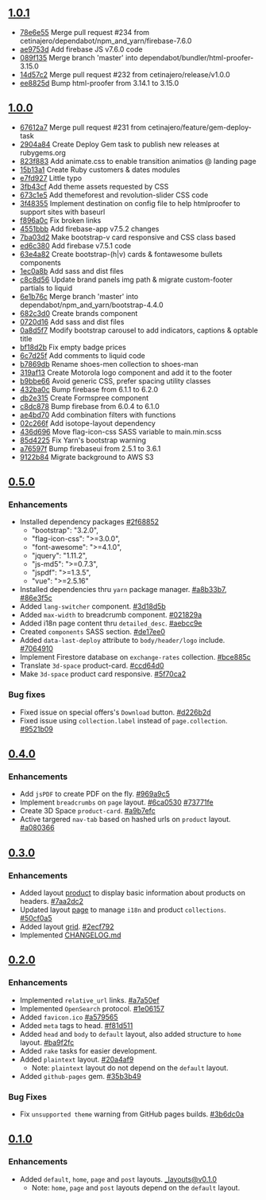## [1.0.1](https://www.github.com/cetinajero/jekyll-theme-marketing/releases/tag/v1.0.1)

- [78e6e55](https://www.github.com/cetinajero/jekyll-theme-marketing/commit/78e6e55) Merge pull request #234 from cetinajero/dependabot/npm_and_yarn/firebase-7.6.0
- [ae9753d](https://www.github.com/cetinajero/jekyll-theme-marketing/commit/ae9753d) Add firebase JS v7.6.0 code
- [089f135](https://www.github.com/cetinajero/jekyll-theme-marketing/commit/089f135) Merge branch 'master' into dependabot/bundler/html-proofer-3.15.0
- [14d57c2](https://www.github.com/cetinajero/jekyll-theme-marketing/commit/14d57c2) Merge pull request #232 from cetinajero/release/v1.0.0
- [ee8825d](https://www.github.com/cetinajero/jekyll-theme-marketing/commit/ee8825d) Bump html-proofer from 3.14.1 to 3.15.0

## [1.0.0](https://www.github.com/cetinajero/jekyll-theme-marketing/releases/tag/v1.0.0)

- [67612a7](https://www.github.com/cetinajero/jekyll-theme-marketing/commit/67612a7) Merge pull request #231 from cetinajero/feature/gem-deploy-task
- [2904a84](https://www.github.com/cetinajero/jekyll-theme-marketing/commit/2904a84) Create Deploy Gem task to publish new releases at rubygems.org
- [823f883](https://www.github.com/cetinajero/jekyll-theme-marketing/commit/823f883) Add animate.css to enable transition animatios @ landing page
- [15b13a1](https://www.github.com/cetinajero/jekyll-theme-marketing/commit/15b13a1) Create Ruby customers & dates modules
- [e7fd927](https://www.github.com/cetinajero/jekyll-theme-marketing/commit/e7fd927) Little typo
- [3fb43cf](https://www.github.com/cetinajero/jekyll-theme-marketing/commit/3fb43cf) Add theme assets requested by CSS
- [673c1e5](https://www.github.com/cetinajero/jekyll-theme-marketing/commit/673c1e5) Add themeforest and revolution-slider CSS code
- [3f48355](https://www.github.com/cetinajero/jekyll-theme-marketing/commit/3f48355) Implement destination on config file to help htmlproofer to support sites with baseurl
- [f896a0c](https://www.github.com/cetinajero/jekyll-theme-marketing/commit/f896a0c) Fix broken links
- [4551bbb](https://www.github.com/cetinajero/jekyll-theme-marketing/commit/4551bbb) Add firebase-app v7.5.2 changes
- [7ba03d2](https://www.github.com/cetinajero/jekyll-theme-marketing/commit/7ba03d2) Make bootstrap-v card responsive and CSS class based
- [ed6c380](https://www.github.com/cetinajero/jekyll-theme-marketing/commit/ed6c380) Add firebase v7.5.1 code
- [63e4a82](https://www.github.com/cetinajero/jekyll-theme-marketing/commit/63e4a82) Create bootstrap-(h|v) cards & fontawesome bullets components
- [1ec0a8b](https://www.github.com/cetinajero/jekyll-theme-marketing/commit/1ec0a8b) Add sass and dist files
- [c8c8d56](https://www.github.com/cetinajero/jekyll-theme-marketing/commit/c8c8d56) Update brand panels img path & migrate custom-footer partials to liquid
- [6e1b76c](https://www.github.com/cetinajero/jekyll-theme-marketing/commit/6e1b76c) Merge branch 'master' into dependabot/npm_and_yarn/bootstrap-4.4.0
- [682c3d0](https://www.github.com/cetinajero/jekyll-theme-marketing/commit/682c3d0) Create brands component
- [0720d16](https://www.github.com/cetinajero/jekyll-theme-marketing/commit/0720d16) Add sass and dist files
- [0a8d5f7](https://www.github.com/cetinajero/jekyll-theme-marketing/commit/0a8d5f7) Modify bootstrap carousel to add indicators, captions & optable title
- [bf18d2b](https://www.github.com/cetinajero/jekyll-theme-marketing/commit/bf18d2b) Fix empty badge prices
- [6c7d25f](https://www.github.com/cetinajero/jekyll-theme-marketing/commit/6c7d25f) Add comments to liquid code
- [b7869db](https://www.github.com/cetinajero/jekyll-theme-marketing/commit/b7869db) Rename shoes-men collection to shoes-man
- [319af13](https://www.github.com/cetinajero/jekyll-theme-marketing/commit/319af13) Create Motorola logo component and add it to the footer
- [b9bbe66](https://www.github.com/cetinajero/jekyll-theme-marketing/commit/b9bbe66) Avoid generic CSS, prefer spacing utility classes
- [432ba0c](https://www.github.com/cetinajero/jekyll-theme-marketing/commit/432ba0c) Bump firebase from 6.1.1 to 6.2.0
- [db2e315](https://www.github.com/cetinajero/jekyll-theme-marketing/commit/db2e315) Create Formspree component
- [c8dc878](https://www.github.com/cetinajero/jekyll-theme-marketing/commit/c8dc878) Bump firebase from 6.0.4 to 6.1.0
- [ae4bd70](https://www.github.com/cetinajero/jekyll-theme-marketing/commit/ae4bd70) Add combination filters with functions
- [02c266f](https://www.github.com/cetinajero/jekyll-theme-marketing/commit/02c266f) Add isotope-layout dependency
- [436d696](https://www.github.com/cetinajero/jekyll-theme-marketing/commit/436d696) Move flag-icon-css SASS variable to main.min.scss
- [85d4225](https://www.github.com/cetinajero/jekyll-theme-marketing/commit/85d4225) Fix Yarn's bootstrap warning
- [a76597f](https://www.github.com/cetinajero/jekyll-theme-marketing/commit/a76597f) Bump firebaseui from 2.5.1 to 3.6.1
- [9122b84](https://www.github.com/cetinajero/jekyll-theme-marketing/commit/9122b84) Migrate background to AWS S3

## [0.5.0](https://github.com/cetinajero/jekyll-theme-marketing/releases/tag/v0.5.0)

### Enhancements
* Installed dependency packages [#2f68852](https://github.com/cetinajero/jekyll-theme-marketing/commit/2f688525224b06e075954667490e27e5a914c9bb)
  * "bootstrap": "3.2.0",
  * "flag-icon-css": ">=3.0.0",
  * "font-awesome": ">=4.1.0",
  * "jquery": "1.11.2",
  * "js-md5": ">=0.7.3",
  * "jspdf": ">=1.3.5",
  * "vue": ">=2.5.16"
* Installed dependencies thru `yarn` package manager. [#a8b33b7](https://github.com/cetinajero/jekyll-theme-marketing/commit/a8b33b753b750e7551a444c970b6ef2ecb4c9bc7), [#86e3f5c](https://github.com/cetinajero/jekyll-theme-marketing/commit/86e3f5c0ecf0cea60fd7387695d901f5e11fed54)
* Added `lang-switcher` component. [#3d18d5b](https://github.com/cetinajero/jekyll-theme-marketing/commit/3d18d5bf99deee3a3a56a2c40b85c6ce86390beb)
* Added `max-width` to breadcrumb component. [#021829a](https://github.com/cetinajero/jekyll-theme-marketing/commit/021829a231ff43883b02d92c3cc81060c1ef5702)
* Added i18n page content thru `detailed_desc`. [#aebcc9e](https://github.com/cetinajero/jekyll-theme-marketing/commit/aebcc9e41526e733e04b0109c916824047349158)
* Created `components` SASS section. [#de17ee0](https://github.com/cetinajero/jekyll-theme-marketing/commit/de17ee0cb6ce75a650d4edb944d9aa6f9b3eec07)
* Added `data-last-deploy` attribute to `body/header/logo` include. [#7064910](https://github.com/cetinajero/jekyll-theme-marketing/commit/7064910bb387586a73df89d2abd418c97a3ba41e)
* Implement Firestore database on `exchange-rates` collection. [#bce885c](https://github.com/cetinajero/jekyll-theme-marketing/commit/bce885c2a662199bac1ee6501c46ecaf36bbae26)
* Translate `3d-space` product-card. [#ccd64d0](https://github.com/cetinajero/jekyll-theme-marketing/commit/ccd64d0434be296cfdc58cfecdc8016ab82fbf03)
* Make `3d-space` product card responsive. [#5f70ca2](https://github.com/cetinajero/jekyll-theme-marketing/commit/5f70ca217aecadcab6eaf7d166005c9528d0e6a9)

### Bug fixes
* Fixed issue on special offers's `Download` button. [#d226b2d](https://github.com/cetinajero/jekyll-theme-marketing/commit/d226b2da2b195dfebf98c049e7b3f07306b6154a)
* Fixed issue using `collection.label` instead of `page.collection`. [#9521b09](https://github.com/cetinajero/jekyll-theme-marketing/commit/9521b093d69d3528575f60ab30575cafd571386c)

## [0.4.0](https://github.com/cetinajero/jekyll-theme-marketing/releases/tag/v0.4.0)

### Enhancements
* Add `jsPDF` to create PDF on the fly. [#969a9c5](https://github.com/cetinajero/jekyll-theme-marketing/commit/969a9c5764c3ca3bc106ad1a512c98f8310d5a12)
* Implement `breadcrumbs` on `page` layout. [#6ca0530](https://github.com/cetinajero/jekyll-theme-marketing/commit/6ca053000c4e02429f4a8a0bb9e4914369dd5bd7) [#73771fe](https://github.com/cetinajero/jekyll-theme-marketing/commit/73771fec9c21052153b878dea33af976fcc06bdb)
* Create 3D Space `product-card`. [#a9b7efc](https://github.com/cetinajero/jekyll-theme-marketing/commit/a9b7efcf827f69641f9a79fe5ca5b4672eb0796c)
* Active targered `nav-tab` based on hashed urls on `product` layout. [#a080366](https://github.com/cetinajero/jekyll-theme-marketing/commit/a0803660b28796f4a93eb1ffdc3e43c8e476aedd)

## [0.3.0](https://github.com/cetinajero/jekyll-theme-marketing/releases/tag/v0.3.0)

### Enhancements
* Added layout [product](https://github.com/cetinajero/jekyll-theme-marketing/blob/1e72b8f0691ee4231ab72845813d8a251633553b/_layouts/product.html) to display basic information about products on headers. [#7aa2dc2](https://github.com/cetinajero/jekyll-theme-marketing/commit/7aa2dc27ffd09ab9ba3355371f1a3298176d86a9)
* Updated layout [page](https://github.com/cetinajero/jekyll-theme-marketing/blob/50cf0a5a9aa6a9d6e83b4855bd050e72c9e17dd6/_layouts/page.html) to manage `i18n` and product `collections`. [#50cf0a5](https://github.com/cetinajero/jekyll-theme-marketing/commit/50cf0a5a9aa6a9d6e83b4855bd050e72c9e17dd6)
* Added layout [grid](https://github.com/cetinajero/jekyll-theme-marketing/blob/2ecf7929406960910b71fe8bbdbfbb13ab44feb9/_layouts/grid.html). [#2ecf792](https://github.com/cetinajero/jekyll-theme-marketing/commit/2ecf7929406960910b71fe8bbdbfbb13ab44feb9)
* Implemented [CHANGELOG.md](CHANGELOG.md)

## [0.2.0](https://github.com/cetinajero/jekyll-theme-marketing/releases/tag/v0.2.0)

### Enhancements

* Implemented `relative_url` links. [#a7a50ef](https://github.com/cetinajero/jekyll-theme-marketing/commit/a7a50ef03bc44ffdd0f19d44e8745f106eab4218)
* Implemented `OpenSearch` protocol. [#1e06157](https://github.com/cetinajero/jekyll-theme-marketing/commit/1e061579c41c3fd7f70395d22f698ae30222bc64)
* Added `favicon.ico` [#a579565](https://github.com/cetinajero/jekyll-theme-marketing/commit/a57956595486ba0304b221d413ff7d2f3671b7c9)
* Added `meta` tags to head. [#f81d511](https://github.com/cetinajero/jekyll-theme-marketing/commit/f81d511bdb2eb0c10a0214bbf9efa535e243a551)
* Added `head` and `body` to `default` layout, also added structure to `home` layout. [#ba9f2fc](https://github.com/cetinajero/jekyll-theme-marketing/commit/ba9f2fc150b4db0c06a1000a0e064e521ff462c9)
* Added `rake` tasks for easier development.
* Added `plaintext` layout. [#20a4af9](https://github.com/cetinajero/jekyll-theme-marketing/commit/20a4af95941267e185828d367b75635eca90fac6)
  * Note: `plaintext` layout do not depend on the `default` layout.
* Added `github-pages` gem. [#35b3b49](https://github.com/cetinajero/jekyll-theme-marketing/commit/35b3b49dee492248fb3014e8333eb809e31dcfbb)

### Bug Fixes

* Fix `unsupported theme` warning from GitHub pages builds. [#3b6dc0a](https://github.com/cetinajero/jekyll-theme-marketing/commit/3b6dc0a057b5331bd71370b6c0d9131e53c823fe)

## [0.1.0](https://github.com/cetinajero/jekyll-theme-marketing/releases/tag/v0.1.0)

### Enhancements

* Added `default`, `home`, `page` and `post` layouts. [_layouts@v0.1.0](https://github.com/cetinajero/jekyll-theme-marketing/tree/v0.1.0/_layouts)
  * Note: `home`, `page` and `post` layouts depend on the `default` layout.
